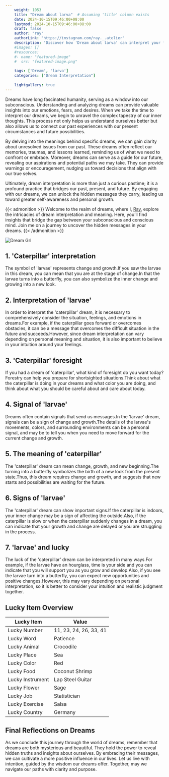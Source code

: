 ```yaml
---
    weight: 1053
    title: "Dream about larva"  # Assuming 'title' column exists
    date: 2024-10-15T09:46:00+08:00
    lastmod: 2024-10-15T09:46:00+08:00
    draft: false
    author: "ray"
    authorLink: "https://instagram.com/ray._.atelier"
    description: "Discover how 'Dream about larva' can interpret your future and uncover its significant meanings in your life."
    #images: []
    #resources:
    #- name: "featured-image"
    #  src: "featured-image.png"
    
    tags: ['Dream', 'larva']
    categories: ["Dream Interpretation"]
    
    lightgallery: true
---
```

    
Dreams have long fascinated humanity, serving as a window into our subconscious. Understanding and analyzing dreams can provide valuable insights into our emotions, fears, and desires. When we take the time to interpret our dreams, we begin to unravel the complex tapestry of our inner thoughts. This process not only helps us understand ourselves better but also allows us to connect our past experiences with our present circumstances and future possibilities.

By delving into the meanings behind specific dreams, we can gain clarity about unresolved issues from our past. These dreams often reflect our memories, traumas, and lessons learned, reminding us of what we need to confront or embrace. Moreover, dreams can serve as a guide for our future, revealing our aspirations and potential paths we may take. They can provide warnings or encouragement, nudging us toward decisions that align with our true selves.

Ultimately, dream interpretation is more than just a curious pastime; it is a profound practice that bridges our past, present, and future. By engaging with our dreams, we can unlock the hidden messages they carry, leading us toward greater self-awareness and personal growth.

{{< admonition >}}
Welcome to the realm of dreams, where I, [Ray](https://instagram.com/ray._.atelier), explore the intricacies of dream interpretation and meaning. Here, you’ll find insights that bridge the gap between your subconscious and conscious mind. Join me on a journey to uncover the hidden messages in your dreams.
{{< /admonition >}}

![Dream Grl](https://cdn.pixabay.com/photo/2017/11/02/03/35/gothic-2910057_1280.jpg "Dream Grl")

## 1. 'Caterpillar' interpretation
The symbol of 'larvae' represents change and growth.If you saw the larvae in this dream, you can mean that you are at the stage of change.In that the larvae turns into a butterfly, you can also symbolize the inner change and growing into a new look.

## 2. Interpretation of 'larvae'
In order to interpret the 'caterpillar' dream, it is necessary to comprehensively consider the situation, feelings, and emotions in dreams.For example, if the caterpillar goes forward or overcomes obstacles, it can be a message that overcomes the difficult situation in the future and succeeds.However, since dream interpretation can vary depending on personal meaning and situation, it is also important to believe in your intuition around your feelings.

## 3. 'Caterpillar' foresight
If you had a dream of 'caterpillar', what kind of foresight do you want today?Forestry can help you prepare for shortsighted situations.Think about what the caterpillar is doing in your dreams and what color you are doing, and think about what you should be careful about and care about today.

## 4. Signal of 'larvae'
Dreams often contain signals that send us messages.In the 'larvae' dream, signals can be a sign of change and growth.The details of the larvae's movements, colors, and surrounding environments can be a personal signal, and may be to tell you when you need to move forward for the current change and growth.

## 5. The meaning of 'caterpillar'
The 'caterpillar' dream can mean change, growth, and new beginning.The turning into a butterfly symbolizes the birth of a new look from the present state.Thus, this dream requires change and growth, and suggests that new starts and possibilities are waiting for the future.

## 6. Signs of 'larvae'
The 'caterpillar' dream can show important signs.If the caterpillar is indoors, your inner change may be a sign of affecting the outside.Also, if the caterpillar is slow or when the caterpillar suddenly changes in a dream, you can indicate that your growth and change are delayed or you are struggling in the process.

## 7. 'larvae' and lucky
The luck of the 'caterpillar' dream can be interpreted in many ways.For example, if the larvae have an hourglass, time is your side and you can indicate that you will support you as you grow and develop.Also, if you see the larvae turn into a butterfly, you can expect new opportunities and positive changes.However, this may vary depending on personal interpretation, so it is better to consider your intuition and realistic judgment together.

## Lucky Item Overview
| Lucky Item          | Value              |
|---------------|--------------------|
| Lucky Number        | 11, 23, 24, 26, 33, 41  |
| Lucky Word          | Patience |
| Lucky Animal        | Crocodile |
| Lucky Place         | Sea     |
| Lucky Color         | Red     |
| Lucky Food          | Coconut Shrimp      |
| Lucky Instrument    | Lap Steel Guitar |
| Lucky Flower        | Sage    |
| Lucky Job           | Statistician       |
| Lucky Exercise      | Salsa  |
| Lucky Country       | Germany    |


##  Final Reflections on Dreams

As we conclude this journey through the world of dreams, remember that dreams are both mysterious and beautiful. They hold the power to reveal hidden truths and insights about ourselves. By embracing their messages, we can cultivate a more positive influence in our lives. Let us live with intention, guided by the wisdom our dreams offer. Together, may we navigate our paths with clarity and purpose.
